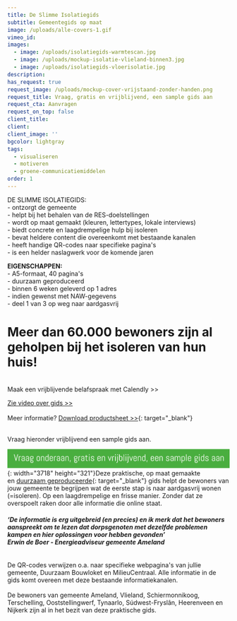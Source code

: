 ```yaml
---
title: De Slimme Isolatiegids
subtitle: Gemeentegids op maat
image: /uploads/alle-covers-1.gif
vimeo_id:
images:
  - image: /uploads/isolatiegids-warmtescan.jpg
  - image: /uploads/mockup-isolatie-vlieland-binnen3.jpg
  - image: /uploads/isolatiegids-vloerisolatie.jpg
description:
has_request: true
request_image: /uploads/mockup-cover-vrijstaand-zonder-handen.png
request_title: Vraag, gratis en vrijblijvend, een sample gids aan
request_cta: Aanvragen
request_on_top: false
client_title:
client:
client_image: ''
bgcolor: lightgray
tags:
  - visualiseren
  - motiveren
  - groene-communicatiemiddelen
order: 1
---
```

DE SLIMME ISOLATIEGIDS:<br>\- ontzorgt de gemeente<br>\- helpt bij het behalen van de RES-doelstellingen<br>\- wordt op maat gemaakt (kleuren, lettertypes, lokale interviews)<br>\- biedt concrete en laagdrempelige hulp bij isoleren<br>\- bevat heldere content die overeenkomt met bestaande kanalen<br>​​​​​​- heeft handige QR-codes naar specifieke pagina's<br>\- is een helder naslagwerk voor de komende jaren

**EIGENSCHAPPEN:**<br>\- A5-formaat, 40 pagina's<br>\- duurzaam geproduceerd<br>\- binnen 6 weken geleverd op 1 adres<br>\- indien gewenst met NAW-gegevens<br>\- deel 1 van 3 op weg naar aardgasvrij<br>

# Meer dan 60.000 bewoners zijn al geholpen bij het isoleren van hun huis!<br>

<br>Maak een vrijblijvende belafspraak met Calendly &gt;&gt;

[Zie video over gids &gt;&gt;](https://player.vimeo.com/video/832235256?h=256babdbba)<br><br>Meer informatie?&nbsp;[Download productsheet &gt;&gt;](https://bit.ly/productsheetDSI){: target="_blank"}

<br>Vraag hieronder vrijblijvend een sample gids aan.



![](/uploads/vraag-onderaan.png){: width="3718" height="321"}Deze praktische, op maat gemaakte en&nbsp;[duurzaam geproduceerde](https://frisseplannen.nl/blogs/certificeringen/){: target="_blank"}&nbsp;gids helpt de bewoners van jouw gemeente te begrijpen wat de eerste stap is naar aardgasvrij wonen (=isoleren). Op een laagdrempelige en frisse manier. Zonder dat ze overspoelt raken door alle informatie die online staat.

#### *‘De informatie is erg uitgebreid (en precies) en ik merk dat het bewoners aanspreekt om te lezen dat dorpsgenoten met dezelfde problemen kampen en hier oplossingen voor hebben gevonden’<br>Erwin de Boer - Energieadviseur gemeente Ameland*

<br>De QR-codes verwijzen o.a. naar specifieke webpagina's van jullie gemeente, Duurzaam Bouwloket en MilieuCentraal. Alle informatie in de gids komt overeen met deze bestaande informatiekanalen.<br>​​​​​​<br>De bewoners van gemeente Ameland, Vlieland, Schiermonnikoog, Terschelling, Ooststellingwerf, Tynaarlo, Súdwest-Fryslân, Heerenveen en Nijkerk zijn al in het bezit van deze praktische gids.&nbsp;
